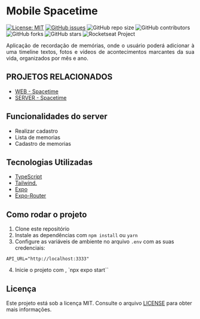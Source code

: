 # Mobile Spacetime

[![License: MIT](https://img.shields.io/badge/License-MIT-yellow.svg)](https://opensource.org/licenses/MIT)
[![GitHub issues](https://img.shields.io/github/issues/Alessandro021/app-de-financas)](https://github.com/Alessandro021/app-de-financas/issues)
![GitHub repo size](https://img.shields.io/github/repo-size/alessandro021/app-de-financas)
![GitHub contributors](https://img.shields.io/github/contributors/alessandro021/app-de-financas)
![GitHub forks](https://img.shields.io/github/forks/Alessandro021/app-de-financas?style=social)
![GitHub stars](https://img.shields.io/github/stars/alessandro021/app-de-financas?style=social)
 <img src="https://img.shields.io/static/v1?label=Rocketseat&message=Education&color=8257e5&labelColor=202024" alt="Rocketseat Project" />

<p align="justify">
Aplicação de recordação de memórias, onde o usuário poderá adicionar à uma timeline textos, fotos e vídeos de acontecimentos marcantes da sua vida, organizados por mês e ano.
</p>

## PROJETOS RELACIONADOS
- [WEB - Spacetime](https://github.com/Alessandro021/web-NLW-spacetime)
- [SERVER - Spacetime](https://github.com/Alessandro021/server-NLW-spacetime)

## Funcionalidades do server

- Realizar cadastro
- Lista de memorias
- Cadastro de memorias

## Tecnologias Utilizadas
- [TypeScript]()
- [Tailwind.]()
- [Expo]()
- [Expo-Router]()

## Como rodar o projeto

1. Clone este repositório
2. Instale as dependências com `npm install` ou `yarn`
3. Configure as variáveis de ambiente no arquivo `.env` com as suas credenciais:
```.env
API_URL="http://localhost:3333"
```
4. Inicie o projeto com , `npx expo start``
<!--
## Screenshots

<p align="left">
  <img src="" alt="" width="300">
</p>
-->

## Licença
Este projeto está sob a licença MIT. Consulte o arquivo [LICENSE](LICENSE) para obter mais informações.
